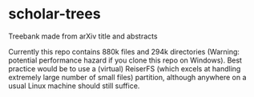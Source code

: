 # scholar-trees

Treebank made from arXiv title and abstracts

Currently this repo contains 880k files and 294k directories (Warning: potential performance hazard if you clone this repo on Windows).
Best practice would be to use a (virtual) ReiserFS (which excels at handling extremely large number of small files) partition, although anywhere on a usual Linux machine should still suffice.
